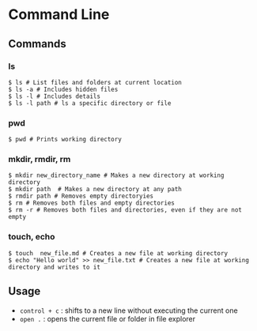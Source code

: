 # Command Line

## Commands

### ls
```shell
$ ls # List files and folders at current location
$ ls -a # Includes hidden files
$ ls -l # Includes details
$ ls -l path # ls a specific directory or file
```

### pwd
```shell
$ pwd # Prints working directory
```

### mkdir, rmdir, rm
```shell
$ mkdir new_directory_name # Makes a new directory at working directory
$ mkdir path  # Makes a new directory at any path
$ rmdir path # Removes empty directoryies
$ rm # Removes both files and empty directories
$ rm -r # Removes both files and directories, even if they are not empty
```

### touch, echo
```shell
$ touch  new_file.md # Creates a new file at working directory
$ echo "Hello world" >> new_file.txt # Creates a new file at working directory and writes to it
```

## Usage
* ```control + c``` : shifts to a new line without executing the current one
* ```open .``` : opens the current file or folder in file explorer
